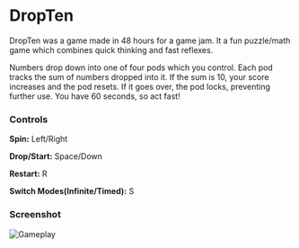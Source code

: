 DropTen
=====

DropTen was a game made in 48 hours for a game jam. It a fun puzzle/math game which combines quick thinking and fast reflexes. 

Numbers drop down into one of four pods which you control. Each pod tracks the sum of numbers dropped into it. If the sum is 10, your score increases and the pod resets. If it goes over, the pod locks, preventing further use. You have 60 seconds, so act fast!

### Controls
**Spin:** Left/Right

**Drop/Start:** Space/Down

**Restart:** R

**Switch Modes(Infinite/Timed):** S

### Screenshot
![Gameplay](http://nigelmnz.com/images/DropTenGameplay.png "DropTen Gameplay")
